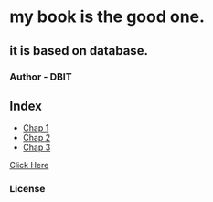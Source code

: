 # my book is the good one. 
## it is based on database.

### Author - DBIT

## Index

* [Chap 1](chap1)
* [Chap 2](chap2)
* [Chap 3](chap3)

[Click Here](https://google.com)


### License








